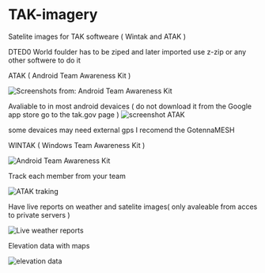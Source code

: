 # TAK-imagery
Satelite images for TAK softweare ( Wintak and ATAK )


DTED0 World foulder has to be ziped and later imported use z-zip or any other softwere to do it


ATAK ( Android Team Awareness Kit )

![ Screenshots from: Android Team Awareness Kit ](https://tak.gov/packs/media/img/uploads/device-demonstration-01-aa3ed3ce2bdcd4507bed3f9c768795d0.png)

Avaliable to in most android devaices ( do not download it from the Google app store go to the tak.gov page )
![ screenshot ATAK ](https://th.bing.com/th/id/OIP.J7YoZnGyuTBFxJwjFJm7YQHaF5?pid=ImgDet&rs=1)

some devaices may need external gps I recomend the GotennaMESH

WINTAK ( Windows Team Awareness Kit )

![ Android Team Awareness Kit ](https://www.alsa.mil/Portals/9/Images/article_figures/210701_Figure1.jpg?ver=4qUbQkLEa5TZO2c6KBVhTg%3d%3d)

Track each member from your team

![ ATAK traking ](https://th.bing.com/th/id/R.a209a94829d5a2ece1e8cae80b732c3d?rik=Ub6ubEhZGe2LHg&riu=http%3a%2f%2finsights.globalspec.com%2fimages%2fassets%2f153%2f7153%2fATAK.jpg&ehk=Rphfhve4Kbv0TRqmK3bWkYtWvKt%2bN%2bpIba8D4FifkLI%3d&risl=&pid=ImgRaw&r=0)

Have live reports on weather and satelite images( only avaleable from acces to private servers )

![ Live weather reports ](https://th.bing.com/th/id/R.4d00cbb0415eb23d0ea45398752f047e?rik=viJ5e%2fN90S4hOA&pid=ImgRaw&r=0)

Elevation data with maps

![ elevation data ](https://image.winudf.com/v2/image1/Y29tLmF0YWttYXAuYXBwLmNpdl9zY3JlZW5fNV8xNTk5MDM2NDEyXzA4Mw/screen-5.jpg?fakeurl=1&type=.jpg)